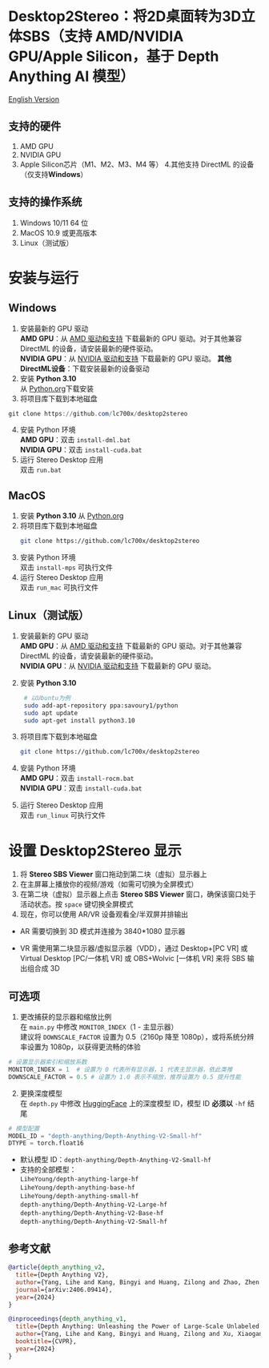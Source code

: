 # Desktop2Stereo：将2D桌面转为3D立体SBS（支持 AMD/NVIDIA GPU/Apple Silicon，基于 Depth Anything AI 模型）

[English Version](./README.md)

## 支持的硬件
1. AMD GPU
2. NVIDIA GPU
3. Apple Silicon芯片（M1、M2、M3、M4 等）
4.其他支持 DirectML 的设备（仅支持**Windows**）
## 支持的操作系统
1. Windows 10/11 64 位
2. MacOS 10.9 或更高版本
3. Linux（测试版）

# 安装与运行
## Windows
1. 安装最新的 GPU 驱动  
   **AMD GPU**：从 [AMD 驱动和支持](https://www.amd.com/en/support/download/drivers.html) 下载最新的 GPU 驱动。对于其他兼容 DirectML 的设备，请安装最新的硬件驱动。  
   **NVIDIA GPU**：从 [NVIDIA 驱动和支持](https://www.nvidia.com/en-us/geforce/drivers/) 下载最新的 GPU 驱动。
   **其他DirectML设备**：下载安装最新的设备驱动
2.  安装 **Python 3.10**  
从 [Python.org](https://www.python.org/ftp/python/3.10.11/python-3.10.11-amd64.exe)下载安装
3. 将项目库下载到本地磁盘

```powershell
git clone https://github.com/lc700x/desktop2stereo
```

4. 安装 Python 环境  
   **AMD GPU**：双击 `install-dml.bat`  
   **NVIDIA GPU**：双击 `install-cuda.bat`
5. 运行 Stereo Desktop 应用  
   双击 `run.bat`

## MacOS

1. 安装 **Python 3.10**
   从 [Python.org](https://www.python.org/ftp/python/3.10.11/python-3.10.11-macos11.pkg) 
2. 将项目库下载到本地磁盘
   ```bash
   git clone https://github.com/lc700x/desktop2stereo
   ```
3. 安装 Python 环境  
   双击 `install-mps` 可执行文件
4. 运行 Stereo Desktop 应用  
   双击 `run_mac` 可执行文件

## Linux（测试版）
1. 安装最新的 GPU 驱动  
   **AMD GPU**：从 [AMD 驱动和支持](https://www.amd.com/en/support/download/drivers.html) 下载最新的 GPU 驱动。对于其他兼容 DirectML 的设备，请安装最新的硬件驱动。  
   **NVIDIA GPU**：从 [NVIDIA 驱动和支持](https://www.nvidia.com/en-us/geforce/drivers/) 下载最新的 GPU 驱动。
2. 安装 **Python 3.10**  
   ```bash
    # 以Ubuntu为例
    sudo add-apt-repository ppa:savoury1/python
    sudo apt update
    sudo apt-get install python3.10
    ```
3. 将项目库下载到本地磁盘
   ```bash
   git clone https://github.com/lc700x/desktop2stereo
   ```

4. 安装 Python 环境  
   **AMD GPU**：双击 `install-rocm.bat`  
   **NVIDIA GPU**：双击 `install-cuda.bat`
5. 运行 Stereo Desktop 应用  
   双击 `run_linux` 可执行文件

# 设置 Desktop2Stereo 显示

1. 将 **Stereo SBS Viewer** 窗口拖动到第二块（虚拟）显示器上
2. 在主屏幕上播放你的视频/游戏（如需可切换为全屏模式）
3. 在第二块（虚拟）显示器上点击 **Stereo SBS Viewer** 窗口，确保该窗口处于活动状态。按 `space` 键切换全屏模式
4. 现在，你可以使用 AR/VR 设备观看全/半双屏并排输出

- AR 需要切换到 3D 模式并连接为 3840\*1080 显示器  

- VR 需使用第二块显示器/虚拟显示器（VDD），通过 Desktop+[PC VR] 或 Virtual Desktop [PC/一体机 VR] 或 OBS+Wolvic [一体机 VR] 来将 SBS 输出组合成 3D  


## 可选项

1. 更改捕获的显示器和缩放比例  
   在 `main.py` 中修改 `MONITOR_INDEX`（1 - 主显示器）  
   建议将 `DOWNSCALE_FACTOR` 设置为 0.5（2160p 降至 1080p），或将系统分辨率设置为 1080p，以获得更流畅的体验

```python
# 设置显示器索引和缩放系数
MONITOR_INDEX = 1  # 设置为 0 代表所有显示器，1 代表主显示器，依此类推
DOWNSCALE_FACTOR = 0.5 # 设置为 1.0 表示不缩放，推荐设置为 0.5 提升性能
```

2. 更换深度模型  
   在 `depth.py` 中修改 [HuggingFace](https://huggingface.co/) 上的深度模型 ID，模型 ID **必须以** `-hf` 结尾

```python
# 模型配置
MODEL_ID = "depth-anything/Depth-Anything-V2-Small-hf"
DTYPE = torch.float16
```

- 默认模型 ID：`depth-anything/Depth-Anything-V2-Small-hf`
- 支持的全部模型：  
  `LiheYoung/depth-anything-large-hf`  
  `LiheYoung/depth-anything-base-hf`  
  `LiheYoung/depth-anything-small-hf`  
  `depth-anything/Depth-Anything-V2-Large-hf`  
  `depth-anything/Depth-Anything-V2-Base-hf`  
  `depth-anything/Depth-Anything-V2-Small-hf`

## 参考文献

```BIBTEX
@article{depth_anything_v2,
  title={Depth Anything V2},
  author={Yang, Lihe and Kang, Bingyi and Huang, Zilong and Zhao, Zhen and Xu, Xiaogang and Feng, Jiashi and Zhao, Hengshuang},
  journal={arXiv:2406.09414},
  year={2024}
}

@inproceedings{depth_anything_v1,
  title={Depth Anything: Unleashing the Power of Large-Scale Unlabeled Data},
  author={Yang, Lihe and Kang, Bingyi and Huang, Zilong and Xu, Xiaogang and Feng, Jiashi and Zhao, Hengshuang},
  booktitle={CVPR},
  year={2024}
}
```

